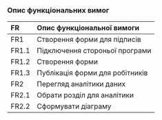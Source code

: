 ### Опис функціональних вимог

| FR     |Опис функціональної вимоги                |
|:-      |:-                                        |
| FR1    | Створення форми для підписів             |
| FR1.1  | Підключення стороньої програми           |
| FR1.2  | Створення форми                          |
| FR1.3  | Публікація форми для робітників          |
| FR2    | Перегляд аналітики даних                 |
| FR2.1  | Обрати розділ для аналітики              |
| FR2.2  | Сформувати діаграму                      |
  
